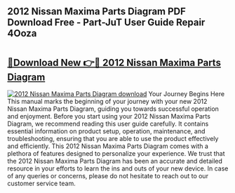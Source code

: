 ## 2012 Nissan Maxima Parts Diagram PDF Download Free - Part-JuT User Guide Repair 4Ooza

# <h2><a href="http://dfrpyjg.blite.top/?on=2012+Nissan+Maxima+Parts+Diagram">🔗Download New 👉🔴 2012 Nissan Maxima Parts Diagram</a></h2>

[![2012 Nissan Maxima Parts Diagram download](https://i.imgur.com/lujVjoI.png)](http://dfrpyjg.blite.top/?on=2012+Nissan+Maxima+Parts+Diagram)
Your Journey Begins Here This manual marks the beginning of your journey with your new 2012 Nissan Maxima Parts Diagram, guiding you towards successful operation and enjoyment. Before you start using your 2012 Nissan Maxima Parts Diagram, we recommend reading this user guide carefully. It contains essential information on product setup, operation, maintenance, and troubleshooting, ensuring that you are able to use the product effectively and efficiently. This 2012 Nissan Maxima Parts Diagram comes with a plethora of features designed to personalize your experience. We trust that the 2012 Nissan Maxima Parts Diagram has been an accurate and detailed resource in your efforts to learn the ins and outs of your new device. In case of any queries or concerns, please do not hesitate to reach out to our customer service team.
